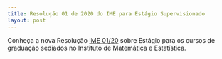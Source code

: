 ```yaml
---
title: Resolução 01 de 2020 do IME para Estágio Supervisionado
layout: post
---
```


Conheça a nova Resolução [IME 01/20][estagio] sobre Estágio para os cursos de graduação sediados no Instituto de Matemática e Estatística.

[estagio]:/files/Resoluo_01_2020_Estgio_no_obrigatrio_Assinada.pdf

